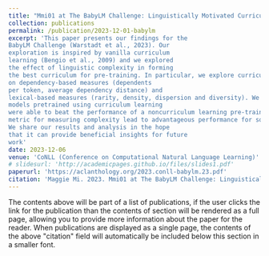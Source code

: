 ```yaml
---
title: "Mmi01 at The BabyLM Challenge: Linguistically Motivated Curriculum Learning for Pretraining in Low-Resource Settings"
collection: publications
permalink: /publication/2023-12-01-babylm
excerpt: 'This paper presents our findings for the
BabyLM Challenge (Warstadt et al., 2023). Our
exploration is inspired by vanilla curriculum
learning (Bengio et al., 2009) and we explored
the effect of linguistic complexity in forming
the best curriculum for pre-training. In particular, we explore curriculum formations based
on dependency-based measures (dependents
per token, average dependency distance) and
lexical-based measures (rarity, density, dispersion and diversity). We found that, overall,
models pretrained using curriculum learning
were able to beat the performance of a noncurriculum learning pre-trained model. Furthermore, we notice using different linguistic
metric for measuring complexity lead to advantageous performance for some tasks, but not all.
We share our results and analysis in the hope
that it can provide beneficial insights for future
work'
date: 2023-12-06
venue: 'CoNLL (Conference on Computational Natural Language Learning)'
# slidesurl: 'http://academicpages.github.io/files/slides1.pdf'
paperurl: 'https://aclanthology.org/2023.conll-babylm.23.pdf'
citation: 'Maggie Mi. 2023. Mmi01 at The BabyLM Challenge: Linguistically Motivated Curriculum Learning for Pretraining in Low-Resource Settings. In <em>Proceedings of the BabyLM Challenge at the 27th Conference on Computational Natural Language Learning</em>, pages 269–278, Singapore. Association for Computational Linguistics.'
---
```


The contents above will be part of a list of publications, if the user clicks the link for the publication than the contents of section will be rendered as a full page, allowing you to provide more information about the paper for the reader. When publications are displayed as a single page, the contents of the above "citation" field will automatically be included below this section in a smaller font.